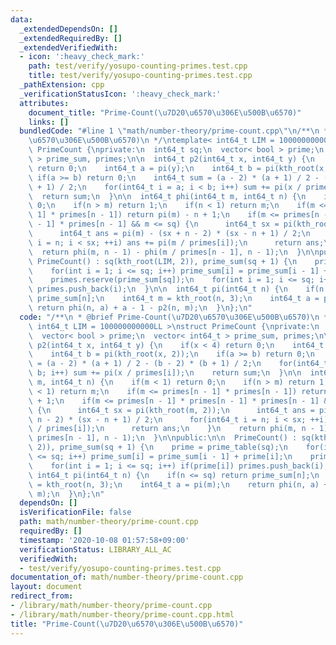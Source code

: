 ```yaml
---
data:
  _extendedDependsOn: []
  _extendedRequiredBy: []
  _extendedVerifiedWith:
  - icon: ':heavy_check_mark:'
    path: test/verify/yosupo-counting-primes.test.cpp
    title: test/verify/yosupo-counting-primes.test.cpp
  _pathExtension: cpp
  _verificationStatusIcon: ':heavy_check_mark:'
  attributes:
    document_title: "Prime-Count(\u7D20\u6570\u306E\u500B\u6570)"
    links: []
  bundledCode: "#line 1 \"math/number-theory/prime-count.cpp\"\n/**\n * @brief Prime-Count(\u7D20\
    \u6570\u306E\u500B\u6570)\n */\ntemplate< int64_t LIM = 100000000000LL >\nstruct\
    \ PrimeCount {\nprivate:\n  int64_t sq;\n  vector< bool > prime;\n  vector< int64_t\
    \ > prime_sum, primes;\n\n  int64_t p2(int64_t x, int64_t y) {\n    if(x < 4)\
    \ return 0;\n    int64_t a = pi(y);\n    int64_t b = pi(kth_root(x, 2));\n   \
    \ if(a >= b) return 0;\n    int64_t sum = (a - 2) * (a + 1) / 2 - (b - 2) * (b\
    \ + 1) / 2;\n    for(int64_t i = a; i < b; i++) sum += pi(x / primes[i]);\n  \
    \  return sum;\n  }\n\n  int64_t phi(int64_t m, int64_t n) {\n    if(m < 1) return\
    \ 0;\n    if(n > m) return 1;\n    if(n < 1) return m;\n    if(m <= primes[n -\
    \ 1] * primes[n - 1]) return pi(m) - n + 1;\n    if(m <= primes[n - 1] * primes[n\
    \ - 1] * primes[n - 1] && m <= sq) {\n      int64_t sx = pi(kth_root(m, 2));\n\
    \      int64_t ans = pi(m) - (sx + n - 2) * (sx - n + 1) / 2;\n      for(int64_t\
    \ i = n; i < sx; ++i) ans += pi(m / primes[i]);\n      return ans;\n    }\n  \
    \  return phi(m, n - 1) - phi(m / primes[n - 1], n - 1);\n  }\n\npublic:\n\n \
    \ PrimeCount() : sq(kth_root(LIM, 2)), prime_sum(sq + 1) {\n    prime = prime_table(sq);\n\
    \    for(int i = 1; i <= sq; i++) prime_sum[i] = prime_sum[i - 1] + prime[i];\n\
    \    primes.reserve(prime_sum[sq]);\n    for(int i = 1; i <= sq; i++) if(prime[i])\
    \ primes.push_back(i);\n  }\n\n  int64_t pi(int64_t n) {\n    if(n <= sq) return\
    \ prime_sum[n];\n    int64_t m = kth_root(n, 3);\n    int64_t a = pi(m);\n   \
    \ return phi(n, a) + a - 1 - p2(n, m);\n  }\n};\n"
  code: "/**\n * @brief Prime-Count(\u7D20\u6570\u306E\u500B\u6570)\n */\ntemplate<\
    \ int64_t LIM = 100000000000LL >\nstruct PrimeCount {\nprivate:\n  int64_t sq;\n\
    \  vector< bool > prime;\n  vector< int64_t > prime_sum, primes;\n\n  int64_t\
    \ p2(int64_t x, int64_t y) {\n    if(x < 4) return 0;\n    int64_t a = pi(y);\n\
    \    int64_t b = pi(kth_root(x, 2));\n    if(a >= b) return 0;\n    int64_t sum\
    \ = (a - 2) * (a + 1) / 2 - (b - 2) * (b + 1) / 2;\n    for(int64_t i = a; i <\
    \ b; i++) sum += pi(x / primes[i]);\n    return sum;\n  }\n\n  int64_t phi(int64_t\
    \ m, int64_t n) {\n    if(m < 1) return 0;\n    if(n > m) return 1;\n    if(n\
    \ < 1) return m;\n    if(m <= primes[n - 1] * primes[n - 1]) return pi(m) - n\
    \ + 1;\n    if(m <= primes[n - 1] * primes[n - 1] * primes[n - 1] && m <= sq)\
    \ {\n      int64_t sx = pi(kth_root(m, 2));\n      int64_t ans = pi(m) - (sx +\
    \ n - 2) * (sx - n + 1) / 2;\n      for(int64_t i = n; i < sx; ++i) ans += pi(m\
    \ / primes[i]);\n      return ans;\n    }\n    return phi(m, n - 1) - phi(m /\
    \ primes[n - 1], n - 1);\n  }\n\npublic:\n\n  PrimeCount() : sq(kth_root(LIM,\
    \ 2)), prime_sum(sq + 1) {\n    prime = prime_table(sq);\n    for(int i = 1; i\
    \ <= sq; i++) prime_sum[i] = prime_sum[i - 1] + prime[i];\n    primes.reserve(prime_sum[sq]);\n\
    \    for(int i = 1; i <= sq; i++) if(prime[i]) primes.push_back(i);\n  }\n\n \
    \ int64_t pi(int64_t n) {\n    if(n <= sq) return prime_sum[n];\n    int64_t m\
    \ = kth_root(n, 3);\n    int64_t a = pi(m);\n    return phi(n, a) + a - 1 - p2(n,\
    \ m);\n  }\n};\n"
  dependsOn: []
  isVerificationFile: false
  path: math/number-theory/prime-count.cpp
  requiredBy: []
  timestamp: '2020-10-08 01:57:58+09:00'
  verificationStatus: LIBRARY_ALL_AC
  verifiedWith:
  - test/verify/yosupo-counting-primes.test.cpp
documentation_of: math/number-theory/prime-count.cpp
layout: document
redirect_from:
- /library/math/number-theory/prime-count.cpp
- /library/math/number-theory/prime-count.cpp.html
title: "Prime-Count(\u7D20\u6570\u306E\u500B\u6570)"
---
```

